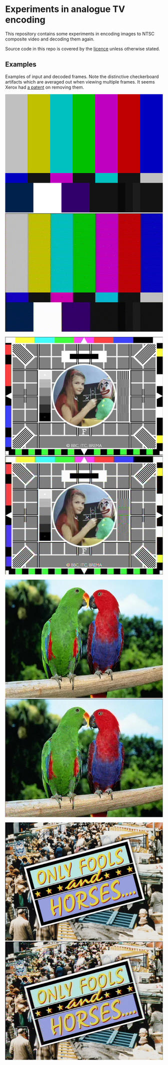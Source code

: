 # Experiments in analogue TV encoding

This repository contains some experiments in encoding images to NTSC composite
video and decoding them again.

Source code in this repo is covered by the [licence](LICENSE.txt) unless
otherwise stated.

## Examples

Examples of input and decoded frames. Note the distinctive checkerboard
artifacts which are averaged out when viewing multiple frames. It seems Xerox
had [a patent](https://patents.google.com/patent/US6490008B1/en) on removing
them.

![](img/resampled-640px-SMPTE_Color_Bars.svg.png)
![](img/decoded-640px-SMPTE_Color_Bars.svg.gif)

![](img/resampled-testcard-f-hires.png)
![](img/decoded-testcard-f-hires.gif)

![](img/resampled-parrots.png)
![](img/decoded-parrots.gif)

![](img/resampled-ofah.jpg)
![](img/decoded-ofah.gif)
